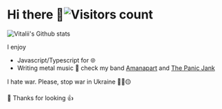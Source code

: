 # Hi there 🦸‍![Visitors count](https://visitor-badge.laobi.icu/badge?page_id=iwnow)

![Vitalii's Github stats](https://github-readme-stats.vercel.app/api?username=iwnow&show_icons=true&theme=dracula)

I enjoy

- Javascript/Typescript for 🌐
- Writing metal music 🎸 check my band [Amanapart](https://open.spotify.com/artist/3U8sKDTPcnxkuYYI2xKN9c?si=7DYWV2h6SWm_ro61dNfpKA) and [The Panic Jank](https://open.spotify.com/artist/1LJKfM20ODEyzW3GTPaL6E?si=_3m7DgZpTUyQvQYXAZrdtg)

I hate war. Please, stop war in Ukraine 🙏🔵🟡

🎉 Thanks for looking 👍
